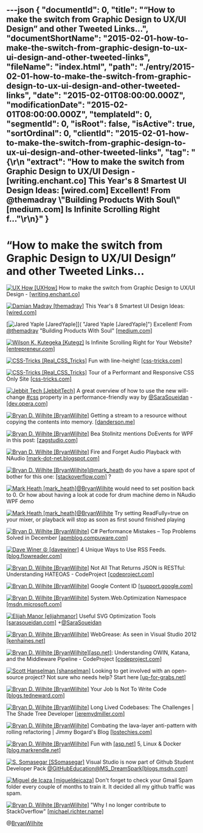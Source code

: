 ---json
{
  "documentId": 0,
  "title": "“How to make the switch from Graphic Design to UX/UI Design” and other Tweeted Links…",
  "documentShortName": "2015-02-01-how-to-make-the-switch-from-graphic-design-to-ux-ui-design-and-other-tweeted-links",
  "fileName": "index.html",
  "path": "./entry/2015-02-01-how-to-make-the-switch-from-graphic-design-to-ux-ui-design-and-other-tweeted-links",
  "date": "2015-02-01T08:00:00.000Z",
  "modificationDate": "2015-02-01T08:00:00.000Z",
  "templateId": 0,
  "segmentId": 0,
  "isRoot": false,
  "isActive": true,
  "sortOrdinal": 0,
  "clientId": "2015-02-01-how-to-make-the-switch-from-graphic-design-to-ux-ui-design-and-other-tweeted-links",
  "tag": "{\r\n  \"extract\": \"How to make the switch from Graphic Design to UX/UI Design - [writing.enchant.co]        This Year's 8 Smartest UI Design Ideas: [wired.com]        Excellent! From @themadray \\\"Building Products With Soul\\\" [medium.com]        Is Infinite Scrolling Right f...\"\r\n}"
}
---

# “How to make the switch from Graphic Design to UX/UI Design” and other Tweeted Links…

[<img alt="UX How [UXHow]" src="https://songhay.blob.core.windows.net/shared-social-twitter/UXHow.png">](http://t.co/I77aw3puO9 "UX How [UXHow]") How to make the switch from Graphic Design to UX/UI Design - [[writing.enchant.co]](http://writing.enchant.co/2015/01/02/making-the-switch-from-graphic-design-to-uxui-design/)

[<img alt="Damian Madray [themadray]" src="https://songhay.blob.core.windows.net/shared-social-twitter/themadray.jpg">](http://t.co/gvCNQ2i5J6 "Damian Madray [themadray]") This Year's 8 Smartest UI Design Ideas: [[wired.com]](http://www.wired.com/2014/12/years-8-smartest-ui-design-ideas/?utm_content=buffer05f9d&utm_medium=social&utm_source=twitter.com&utm_campaign=buffer)

[<img alt="Jared Yaple [JaredYaple]" src="https://songhay.blob.core.windows.net/shared-social-twitter/JaredYaple.jpeg">]( "Jared Yaple [JaredYaple]") Excellent! From [@themadray](http://twitter.com/themadray) "Building Products With Soul" [[medium.com]](https://medium.com/@themadray/building-products-with-soul-fc9008dd4d71?utm_content=buffere3a74&utm_medium=social&utm_source=twitter.com&utm_campaign=buffer)

[<img alt="Wilson K. Kutegeka [Kutegz]" src="https://songhay.blob.core.windows.net/shared-social-twitter/Kutegz.jpeg">](http://t.co/poJ2knJ8oF "Wilson K. Kutegeka [Kutegz]") Is Infinite Scrolling Right for Your Website? [[entrepreneur.com]](http://www.entrepreneur.com/article/241481)

[<img alt="CSS-Tricks [Real_CSS_Tricks]" src="https://songhay.blob.core.windows.net/shared-social-twitter/Real_CSS_Tricks.jpeg">](http://t.co/MPUasUSEx1 "CSS-Tricks [Real_CSS_Tricks]") Fun with line-height! [[css-tricks.com]](https://css-tricks.com/fun-line-height/?utm_source=dlvr.it&utm_medium=twitter)

[<img alt="CSS-Tricks [Real_CSS_Tricks]" src="https://songhay.blob.core.windows.net/shared-social-twitter/Real_CSS_Tricks.jpeg">](http://t.co/MPUasUSEx1 "CSS-Tricks [Real_CSS_Tricks]") Tour of a Performant and Responsive CSS Only Site [[css-tricks.com]](https://css-tricks.com/tour-performant-responsive-css-site/?utm_source=dlvr.it&utm_medium=twitter)

[<img alt="Jebbit Tech [JebbitTech]" src="https://songhay.blob.core.windows.net/shared-social-twitter/JebbitTech.png">](http://t.co/zGvJF4rqVV "Jebbit Tech [JebbitTech]") A great overview of how to use the new will-change [#css](http://search.twitter.com/search?q=%23css) property in a performance-friendly way by [@SaraSoueidan](http://twitter.com/SaraSoueidan) - [[dev.opera.com]](https://dev.opera.com/articles/css-will-change-property/)

[<img alt="Bryan D. Wilhite [BryanWilhite]" src="https://songhay.blob.core.windows.net/shared-social-twitter/BryanWilhite.jpeg">](http://t.co/UNdqV0Z1zz "Bryan D. Wilhite [BryanWilhite]") Getting a stream to a resource without copying the contents into memory. [[danderson.me]](http://www.danderson.me/posts/getting-a-stream-to-a-resource-without-copying-the-contents-into-memory/)

[<img alt="Bryan D. Wilhite [BryanWilhite]" src="https://songhay.blob.core.windows.net/shared-social-twitter/BryanWilhite.jpeg">](http://t.co/UNdqV0Z1zz "Bryan D. Wilhite [BryanWilhite]") Bea Stollnitz mentions DoEvents for WPF in this post: [[zagstudio.com]](http://www.zagstudio.com/blog/493)

[<img alt="Bryan D. Wilhite [BryanWilhite]" src="https://songhay.blob.core.windows.net/shared-social-twitter/BryanWilhite.jpeg">](http://t.co/UNdqV0Z1zz "Bryan D. Wilhite [BryanWilhite]") Fire and Forget Audio Playback with NAudio [[mark-dot-net.blogspot.com]](http://mark-dot-net.blogspot.com/2014/02/fire-and-forget-audio-playback-with.html)

[<img alt="Bryan D. Wilhite [BryanWilhite]" src="https://songhay.blob.core.windows.net/shared-social-twitter/BryanWilhite.jpeg">](http://t.co/UNdqV0Z1zz "Bryan D. Wilhite [BryanWilhite]")[@mark_heath](http://twitter.com/mark_heath) do you have a spare spot of bother for this one: [[stackoverflow.com]](http://stackoverflow.com/questions/27850350/reusing-a-mixed-channel-with-naudio) ?

[<img alt="Mark Heath [mark_heath]" src="https://songhay.blob.core.windows.net/shared-social-twitter/mark_heath.jpg">](http://t.co/T3VqJEYIQR "Mark Heath [mark_heath]")[@BryanWilhite](http://twitter.com/BryanWilhite) would need to set position back to 0. Or how about having a look at code for drum machine demo in NAudio WPF demo

[<img alt="Mark Heath [mark_heath]" src="https://songhay.blob.core.windows.net/shared-social-twitter/mark_heath.jpg">](http://t.co/T3VqJEYIQR "Mark Heath [mark_heath]")[@BryanWilhite](http://twitter.com/BryanWilhite) Try setting ReadFully=true on your mixer, or playback will stop as soon as first sound finished playing

[<img alt="Bryan D. Wilhite [BryanWilhite]" src="https://songhay.blob.core.windows.net/shared-social-twitter/BryanWilhite.jpeg">](http://t.co/UNdqV0Z1zz "Bryan D. Wilhite [BryanWilhite]") C# Performance Mistakes – Top Problems Solved in December [[apmblog.compuware.com]](http://apmblog.compuware.com/2015/01/14/c-performance-mistakes-top-problems-solved-december/)

[<img alt="Dave Winer ☮ [davewiner]" src="https://songhay.blob.core.windows.net/shared-social-twitter/davewiner.jpeg">](http://t.co/fuxogiHMsn "Dave Winer ☮ [davewiner]") 4 Unique Ways to Use RSS Feeds. [[blog.flowreader.com]](http://blog.flowreader.com/4-unique-ways-to-use-rss-feeds/)

[<img alt="Bryan D. Wilhite [BryanWilhite]" src="https://songhay.blob.core.windows.net/shared-social-twitter/BryanWilhite.jpeg">](http://t.co/UNdqV0Z1zz "Bryan D. Wilhite [BryanWilhite]") Not All That Returns JSON is RESTful: Understanding HATEOAS - CodeProject [[codeproject.com]](http://www.codeproject.com/Articles/865663/Not-All-That-Returns-JSON-is-RESTful-Understanding)

[<img alt="Bryan D. Wilhite [BryanWilhite]" src="https://songhay.blob.core.windows.net/shared-social-twitter/BryanWilhite.jpeg">](http://t.co/UNdqV0Z1zz "Bryan D. Wilhite [BryanWilhite]") Google Content ID [[support.google.com]](https://support.google.com/youtube/answer/2797370?hl=en)

[<img alt="Bryan D. Wilhite [BryanWilhite]" src="https://songhay.blob.core.windows.net/shared-social-twitter/BryanWilhite.jpeg">](http://t.co/UNdqV0Z1zz "Bryan D. Wilhite [BryanWilhite]") System.Web.Optimization Namespace [[msdn.microsoft.com]](https://msdn.microsoft.com/en-us/library/system.web.optimization%28v=vs.110%29.aspx)

[<img alt="Elijah Manor [elijahmanor]" src="https://songhay.blob.core.windows.net/shared-social-twitter/elijahmanor.jpeg">](http://t.co/5iW2n6qt02 "Elijah Manor [elijahmanor]") Useful SVG Optimization Tools [[sarasoueidan.com]](http://sarasoueidan.com/blog/svgo-tools/) +[@SaraSoueidan](http://twitter.com/SaraSoueidan)

[<img alt="Bryan D. Wilhite [BryanWilhite]" src="https://songhay.blob.core.windows.net/shared-social-twitter/BryanWilhite.jpeg">](http://t.co/UNdqV0Z1zz "Bryan D. Wilhite [BryanWilhite]") WebGrease: As seen in Visual Studio 2012 [[kenhaines.net]](http://kenhaines.net/webgrease-as-seen-in-visual-studio-2012/)

[<img alt="Bryan D. Wilhite [BryanWilhite]" src="https://songhay.blob.core.windows.net/shared-social-twitter/BryanWilhite.jpeg">](http://t.co/UNdqV0Z1zz "Bryan D. Wilhite [BryanWilhite]")[[asp.net]](http://www.asp.net/): Understanding OWIN, Katana, and the Middleware Pipeline - CodeProject [[codeproject.com]](http://www.codeproject.com/Articles/864725/ASP-NET-Understanding-OWIN-Katana-and-the-Middlewa)

[<img alt="Scott Hanselman [shanselman]" src="https://songhay.blob.core.windows.net/shared-social-twitter/shanselman.jpeg">](http://t.co/YA3jkLZNsD "Scott Hanselman [shanselman]") Looking to get involved with an open-source project? Not sure who needs help? Start here [[up-for-grabs.net]](http://up-for-grabs.net/)

[<img alt="Bryan D. Wilhite [BryanWilhite]" src="https://songhay.blob.core.windows.net/shared-social-twitter/BryanWilhite.jpeg">](http://t.co/UNdqV0Z1zz "Bryan D. Wilhite [BryanWilhite]") Your Job Is Not To Write Code [[blogs.tedneward.com]](http://blogs.tedneward.com/2015/01/12/Your+Job+Is+Not+To+Write+Code.aspx)

[<img alt="Bryan D. Wilhite [BryanWilhite]" src="https://songhay.blob.core.windows.net/shared-social-twitter/BryanWilhite.jpeg">](http://t.co/UNdqV0Z1zz "Bryan D. Wilhite [BryanWilhite]") Long Lived Codebases: The Challenges | The Shade Tree Developer [[jeremydmiller.com]](http://jeremydmiller.com/2015/01/15/long-lived-codebases-the-challenges/)

[<img alt="Bryan D. Wilhite [BryanWilhite]" src="https://songhay.blob.core.windows.net/shared-social-twitter/BryanWilhite.jpeg">](http://t.co/UNdqV0Z1zz "Bryan D. Wilhite [BryanWilhite]") Combating the lava-layer anti-pattern with rolling refactoring | Jimmy Bogard's Blog [[lostechies.com]](https://lostechies.com/jimmybogard/2015/01/15/combating-the-lava-layer-anti-pattern-with-rolling-refactoring/)

[<img alt="Bryan D. Wilhite [BryanWilhite]" src="https://songhay.blob.core.windows.net/shared-social-twitter/BryanWilhite.jpeg">](http://t.co/UNdqV0Z1zz "Bryan D. Wilhite [BryanWilhite]") Fun with [[asp.net]](http://www.asp.net/) 5, Linux &amp; Docker [[blog.markrendle.net]](http://blog.markrendle.net/fun-with-asp-net-5-and-docker/)

[<img alt="S. Somasegar [SSomasegar]" src="https://songhay.blob.core.windows.net/shared-social-twitter/SSomasegar.jpeg">](http://t.co/TUP2K5657h "S. Somasegar [SSomasegar]") Visual Studio is now part of Github Student Developer Pack [@GitHubEducation](http://twitter.com/GitHubEducation)[@MS_DreamSpark](http://twitter.com/MS_DreamSpark)[[blogs.msdn.com]](http://blogs.msdn.com/b/somasegar/archive/2015/01/12/microsoft-github-free-tools-for-student-developers.aspx)

[<img alt="Miguel de Icaza [migueldeicaza]" src="https://songhay.blob.core.windows.net/shared-social-twitter/migueldeicaza.png">](http://t.co/Y2zRB337dJ "Miguel de Icaza [migueldeicaza]") Don't forget to check your Gmail Spam folder every couple of months to train it. It decided all my github traffic was spam.

[<img alt="Bryan D. Wilhite [BryanWilhite]" src="https://songhay.blob.core.windows.net/shared-social-twitter/BryanWilhite.jpeg">](http://t.co/UNdqV0Z1zz "Bryan D. Wilhite [BryanWilhite]") "Why I no longer contribute to StackOverflow" [[michael.richter.name]](http://michael.richter.name/blogs/awhy-i-no-longer-contribute-to-stackoverflow)

@[BryanWilhite](https://twitter.com/BryanWilhite)
